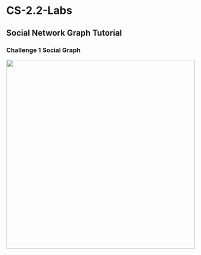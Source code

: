 # CS-2.2-Labs

## Social Network Graph Tutorial


### Challenge 1 Social Graph
<img src= "Images/friends_graph.JPG" width = 500 height = 500> </img>
